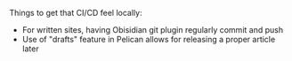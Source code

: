 Things to get that CI/CD feel locally:

* For written sites, having Obisidian git plugin regularly commit and push
* Use of "drafts" feature in Pelican allows for releasing a proper article later

